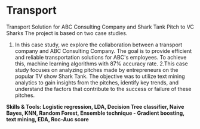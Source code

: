 # Transport
Transport Solution for ABC Consulting Company and Shark Tank Pitch to VC Sharks 
The project is based on two case studies. 
1. In this case study, we explore the collaboration between a transport company and ABC Consulting Company. The goal is to provide efficient and reliable transportation solutions for ABC's employees. To achieve this, machine learning algorithms with 87% accuracy rate.
2.This case study focuses on analyzing pitches made by entrepreneurs on the popular TV show Shark Tank. The objective was to utilize text mining analytics to gain insights from the pitches, identify key trends, and understand the factors that contribute to the success or failure of these pitches.
<B> 
Skills & Tools: Logistic regression, LDA, Decision Tree classifier, Naive Bayes, KNN, Random Forest, Ensemble technique - Gradient boosting, text mining, EDA, Roc-Auc score 
